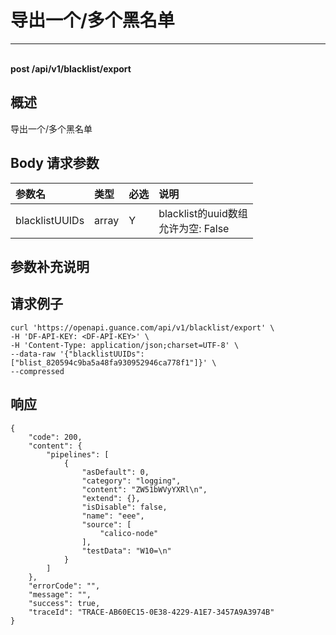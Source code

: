 # 导出一个/多个黑名单

---

<br />**post /api/v1/blacklist/export**

## 概述
导出一个/多个黑名单




## Body 请求参数

| 参数名        | 类型     | 必选   | 说明              |
|:-----------|:-------|:-----|:----------------|
| blacklistUUIDs | array | Y | blacklist的uuid数组<br>允许为空: False <br> |

## 参数补充说明





## 请求例子
```shell
curl 'https://openapi.guance.com/api/v1/blacklist/export' \
-H 'DF-API-KEY: <DF-API-KEY>' \
-H 'Content-Type: application/json;charset=UTF-8' \
--data-raw '{"blacklistUUIDs":["blist_820594c9ba5a48fa930952946ca778f1"]}' \
--compressed 
```




## 响应
```shell
{
    "code": 200,
    "content": {
        "pipelines": [
            {
                "asDefault": 0,
                "category": "logging",
                "content": "ZW51bWVyYXRl\n",
                "extend": {},
                "isDisable": false,
                "name": "eee",
                "source": [
                    "calico-node"
                ],
                "testData": "W10=\n"
            }
        ]
    },
    "errorCode": "",
    "message": "",
    "success": true,
    "traceId": "TRACE-AB60EC15-0E38-4229-A1E7-3457A9A3974B"
} 
```




